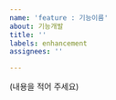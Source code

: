 ```yaml
---
name: 'feature : 기능이름'
about: 기능개발
title: ''
labels: enhancement
assignees: ''

---
```


(내용을 적어 주세요)
